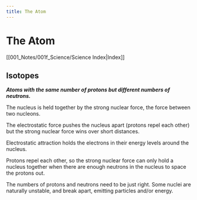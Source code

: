 ```yaml
---
title: The Atom
---
```

# The Atom
[[001_Notes/001f_Science/Science Index|Index]]

## Isotopes
***Atoms with the same number of protons but different numbers of neutrons.***

The nucleus is held together by the strong nuclear force, the force between two nucleons.

The electrostatic force pushes the nucleus apart (protons repel each other) but the strong nuclear force wins over short distances.

Electrostatic attraction holds the electrons in their energy levels around the nucleus.


Protons repel each other, so the strong nuclear force can only hold a nucleus together when there are enough neutrons in the nucleus to space the protons out.

The numbers of protons and neutrons need to be just right.
Some nuclei are naturally unstable, and break apart, emitting particles and/or energy.


